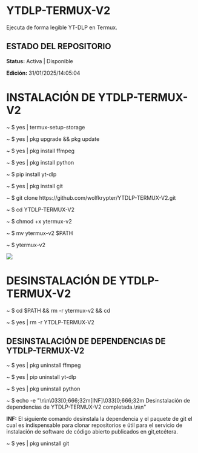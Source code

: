 # YTDLP-TERMUX-V2
Ejecuta de forma legible YT-DLP en Termux.

<h2>ESTADO DEL REPOSITORIO</h2>
<p><strong>Status:</strong> Activa | Disponible</p>
<p><strong>Edición:</strong> 31/01/2025/14:05:04</p>


<h1>INSTALACIÓN DE YTDLP-TERMUX-V2</h1>
<p>~ $ yes | termux-setup-storage</p>
<p>~ $ yes | pkg upgrade && pkg update</p>
<p>~ $ yes | pkg install ffmpeg</p>
<p>~ $ yes | pkg install python</p>
<p>~ $ pip install yt-dlp</p>
<p>~ $ yes | pkg install git</p>
<p>~ $ git clone https://github.com/wolfkrypter/YTDLP-TERMUX-V2.git</p>

<p>~ $ cd YTDLP-TERMUX-V2</p>
<p>~ $ chmod +x ytermux-v2</p>
<p>~ $ mv ytermux-v2 $PATH</p>
<p>~ $ ytermux-v2</p>

<img src="https://blogger.googleusercontent.com/img/b/R29vZ2xl/AVvXsEiV8woAiOaNKndqnfDCcoVSGk8k76iK7Vaxf2WfaCXJ6WzWy223kNjEc-AFX6A8OvzgjW7HBFrIDh7Ps_59rPh7FEaHHg4lVuEoDfHTuX2ZjJwBRLWubXxZDd1BCUWkxkbA5ilhlupJAc4S5qauUCYlbHSi4pvy2HfYzG6mgTaWTia6OM2Xh93lbz1GNtXe/s1600/Polish_20250131_130801176.png">

<h1>DESINSTALACIÓN DE YTDLP-TERMUX-V2</h1>
<p>~ $ cd $PATH && rm -r ytermux-v2 && cd</p>
<p>~ $ yes | rm -r YTDLP-TERMUX-V2</p>

<h2>DESINSTALACIÓN DE DEPENDENCIAS DE YTDLP-TERMUX-V2</h2>

<p>~ $ yes | pkg uninstall ffmpeg</p>
<p>~ $ yes | pip uninstall yt-dlp</p>
<p>~ $ yes | pkg uninstall python</p>
<p>~ $ echo -e "\n\n\033[0;666;32m[INF]\033[0;666;32m Desinstalación de dependencias de YTDLP-TERMUX-V2 completada.\n\n"</p>

<p><strong>INF:</strong> El siguiente comando desinstala la dependencia y el paquete de git el cual es indispensable para clonar repositorios e útil para el servicio de instalación de software de código abierto publicados en git,etcétera.</p>
<p>~ $ yes | pkg uninstall git</p>
